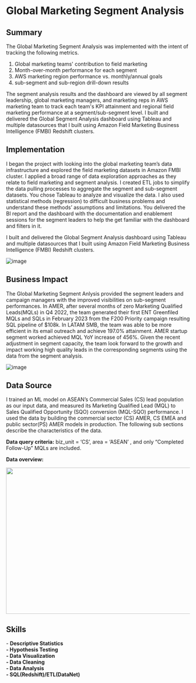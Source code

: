 <!-- Title -->
<h1 align="left">Global Marketing Segment Analysis </h1>


<h2 align="left">Summary </h2>

The Global Marketing Segment Analysis was implemented with the intent of tracking the following metrics. 
1. Global marketing teams' contribution to field marketing
2. Month-over-month performance for each segment
3. AWS marketing region performance vs. monthly/annual goals
4. sub-segment and sub-region drill-down results

The segment analysis results and the dashboard are viewed by all segment leadership, global marketing managers, and marketing reps in AWS marketing team to track each team's KPI attainment and regional field marketing performance at a segment/sub-segment level. I built and delivered the Global Segment Analysis dashboard using Tableau and multiple datasources that I built using Amazon Field Marketing Business Intelligence (FMBI) Redshift clusters.





<h2 align="left">Implementation </h2>

I began the project with looking into the global marketing team’s data infrastructure and explored the field marketing datasets in Amazon FMBI cluster. I applied a broad range of data exploration approaches as they relate to field marketing and segment analysis. I created ETL jobs to simplify the data pulling processes to aggregate the segment and sub-segment datasets. You chose Tableau to analyze and visualize the data. I also used statistical methods (regression) to difficult business problems and understand these methods’ assumptions and limitations. You delivered the BI report and the dashboard with the documentation and enablement sessions for the segment leaders to help the get familiar with the dashboard and filters in it. 

I built and delivered the Global Segment Analysis dashboard using Tableau and multiple datasources that I built using Amazon Field Marketing Business Intelligence (FMBI) Redshift clusters.

![image](https://github.com/ryavse11/ryan_choi_portfolio/assets/151677676/02c7ed85-834d-49c9-92f0-4cf1a33b6372)


<h2 align="left">Business Impact </h2>

The Global Marketing Segment Anlysis provided the segment leaders and campaign managers with the improved visibilities on sub-segment performances. In AMER, after several months of zero Marketing Qualified Leads(MQLs) in Q4 2022, the team generated their first ENT Greenfiled MQLs and SQLs in February 2023 from the F200 Priority campaign resulting SQL pipeline of $108k. In LATAM SMB, the team was able to be more efficient in its email outreach and achieve 197.0% attainment. AMER startup segment worked achieved MQL YoY increase of 456%. Given the recent adjustment in segment capacity, the team look forward to the growth and impact working high quality leads in the corresponding segments using the data from the segment analysis. 

![image](https://github.com/ryavse11/ryan_choi_portfolio/assets/151677676/a741b21f-0f4d-4bb4-b0ce-ecb592f746df)


<h2 align="left">Data Source </h2>

I trained an ML model on ASEAN’s Commercial Sales (CS) lead population as our input data, and measured its Marketing Qualified Lead (MQL) to Sales Qualified Opportunity (SQO) conversion (MQL-SQO) performance. I used the data by building the commercial sector (CS) AMER, CS EMEA and public sector(PS) AMER models in production. The following sub sections describe the characteristics of the data.

**Data query criteria:** biz_unit = ‘CS’, area = ‘ASEAN’ , and only “Completed Follow-Up” MQLs are included.

**Data overview:**

<image src="https://github.com/ryavse11/ryan_choi_portfolio/assets/151677676/8872cec4-631b-468c-8942-acf032793c4b" 
width="550" height="400"/>


<h2 align="left">Skills </h2>
- <b>Descriptive Statistics <br>
- Hypothesis Testing  <br>
- Data Visualization <br>
- Data Cleaning <br>
- Data Analysis <br>
- SQL(Redshift)/ETL(DataNet) </b><br>
